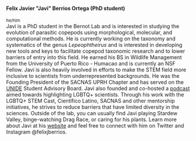 #### Felix Javier "Javi" Berrios Ortega (PhD student)
<sup>he/him</sup><br>
Javi is a PhD student in the Bernot Lab and is interested in studying the evolution of parasitic copepods using morphological, molecular, and computational methods. He is currently working on the taxonomy and systematics of the genus <i>Lepeophtheirus</i>  and is interested in developing new tools and keys to facilitate copepod taxonomic research and to lower barriers of entry into this field. He earned his BS in Wildlife Management from the University of Puerto Rico - Humacao and is currently an NSF Fellow. Javi is also heavily involved in efforts to make the STEM field more inclusive to scientists from underrepresented backgrounds. He was the Founding President of the SACNAS UPRH Chapter and has served on the [UNIDE](https://unidecology.org) Student Advisory Board. Javi also founded and co-hosted a [podcast](https://podcasters.spotify.com/pod/show/lgbtqstemcast) aimed towards highlighting LGBTQ+ scientists. Through his work with the LGBTQ+ STEM Cast, Científico Latino, SACNAS and other mentorship initiatives, he strives to reduce barriers that have limited diversity in the sciences. Outside of the lab, you can usually find Javi playing Stardew Valley, binge-watching Drag Race, or caring for his plants. Learn more about Javi at his [website](https://felixjberrios.github.io/) and feel free to connect with him on Twitter and Instagram @felixjberrios.
